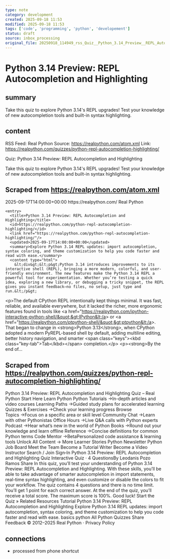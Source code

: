 ```yaml
---
type: note
category: development
created: 2025-09-18 11:53
modified: 2025-09-18 11:53
tags: ['code', 'programming', 'python', 'developement']
status: draft
source: inbox_processing
original_file: 20250918_114949_rss_Quiz__Python_3.14_Preview__REPL_Autocompletion_and.txt
---
```


# Python 3.14 Preview: REPL Autocompletion and Highlighting

## summary
Take this quiz to explore Python 3.14's REPL upgrades! Test your knowledge of new autocompletion tools and built-in syntax highlighting.

## content
RSS Feed: Real Python
Source: https://realpython.com/atom.xml
Link: https://realpython.com/quizzes/python-repl-autocompletion-highlighting/

Quiz: Python 3.14 Preview: REPL Autocompletion and Highlighting

Take this quiz to explore Python 3.14's REPL upgrades! Test your knowledge of new autocompletion tools and built-in syntax highlighting.

## Scraped from https://realpython.com/atom.xml
<?xml version="1.0" encoding="utf-8"?>
<feed xmlns="http://www.w3.org/2005/Atom">

  <title>Real Python</title>
  <link href="https://realpython.com/atom.xml" rel="self"/>
  <link href="https://realpython.com/"/>
  <updated>2025-09-17T14:00:00+00:00</updated>
  <id>https://realpython.com/</id>
  <author>
    <name>Real Python</name>
  </author>

  
    <entry>
      <title>Python 3.14 Preview: REPL Autocompletion and Highlighting</title>
      <id>https://realpython.com/python-repl-autocompletion-highlighting/</id>
      <link href="https://realpython.com/python-repl-autocompletion-highlighting/"/>
      <updated>2025-09-17T14:00:00+00:00</updated>
      <summary>Explore Python 3.14 REPL updates: import autocompletion, syntax coloring, and theme customization to help you code faster and read with ease.</summary>
      <content type="html">
        &lt;div&gt;&lt;p&gt;Python 3.14 introduces improvements to its interactive shell (REPL), bringing a more modern, colorful, and user-friendly environment. The new features make the Python 3.14 REPL a powerful tool for experimentation. Whether you’re testing a quick idea, exploring a new library, or debugging a tricky snippet, the REPL gives you instant feedback—no files, no setup, just type and run.&lt;/p&gt;
&lt;p&gt;The default CPython REPL intentionally kept things minimal. It was fast, reliable, and available everywhere, but it lacked the richer, more ergonomic features found in tools like &lt;a href=&quot;https://realpython.com/ipython-interactive-python-shell/&quot;&gt;IPython&lt;/a&gt; or &lt;a href=&quot;https://realpython.com/ptpython-shell/&quot;&gt;ptpython&lt;/a&gt;. That began to change in &lt;strong&gt;Python 3.13&lt;/strong&gt;, when CPython adopted a modern PyREPL-based shell by default, adding multiline editing, better history navigation, and smarter &lt;span class=&quot;keys&quot;&gt;&lt;kbd class=&quot;key-tab&quot;&gt;Tab&lt;/kbd&gt;&lt;/span&gt; completion.&lt;/p&gt;
&lt;p&gt;&lt;strong&gt;By the end of...


## Scraped from https://realpython.com/quizzes/python-repl-autocompletion-highlighting/
Python 3.14 Preview: REPL Autocompletion and Highlighting Quiz – Real Python Start&nbsp;Here Learn Python Python Tutorials&nbsp;→In-depth articles and video courses Learning Paths&nbsp;→Guided study plans for accelerated learning Quizzes & Exercises&nbsp;→Check your learning progress Browse Topics&nbsp;→Focus on a specific area or skill level Community Chat&nbsp;→Learn with other Pythonistas Office Hours&nbsp;→Live Q&A calls with Python experts Podcast&nbsp;→Hear what’s new in the world of Python Books&nbsp;→Round out your knowledge and learn offline Reference&nbsp;→Concise definitions for common Python terms Code Mentor&nbsp;→BetaPersonalized code assistance &amp; learning tools Unlock All Content&nbsp;→ More Learner Stories Python Newsletter Python Job Board Meet the Team Become a Tutorial Writer Become a Video Instructor Search / Join Sign&#8209;In Python 3.14 Preview: REPL Autocompletion and Highlighting Quiz Interactive Quiz ⋅ 4 QuestionsBy Leodanis Pozo Ramos Share In this quiz, you&rsquo;ll test your understanding of Python 3.14 Preview: REPL Autocompletion and Highlighting. With these skills, you&rsquo;ll be able to take advantage of smarter autocompletion in import statements, real-time syntax highlighting, and even customize or disable the colors to fit your workflow. The quiz contains 4 questions and there is no time limit. You&rsquo;ll get 1 point for each correct answer. At the end of the quiz, you&rsquo;ll receive a total score. The maximum score is 100%. Good luck! Start the Quiz » Related Resources Tutorial Python 3.14 Preview: REPL Autocompletion and Highlighting Explore Python 3.14 REPL updates: import autocompletion, syntax coloring, and theme customization to help you code faster and read with ease. basics python All Python Quizzes Share Feedback © 2012–2025 Real&nbsp;Python ⋅ Privacy&nbsp;Policy


## connections
- processed from phone shortcut
